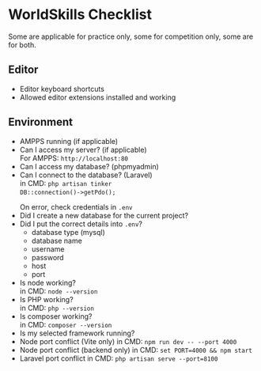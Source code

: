 # WorldSkills Checklist

Some are applicable for practice only, some for competition only, some are for both.

## Editor

<ul>
    <li>Editor keyboard shortcuts</li>
    <li>Allowed editor extensions installed and working</li>
</ul>

## Environment

<ul>
    <li>
        AMPPS running (if applicable)
    </li>
    <li>
        Can I access my server? (if applicable) </br>
        For AMPPS:
        <code>http://localhost:80</code>
    </li>
    <li>
        Can I access my database? (phpmyadmin)
    </li>
    <li>
        Can I connect to the database? (Laravel)</br>
        in CMD: <code>php artisan tinker </code>
        </code> </br>
        <code>DB::connection()->getPdo();
        </code></br>
        On error, check credentials in <code>.env</code>
    </li>
    <li>
        Did I create a new database for the current project?
    </li>
    <li>
        Did I put the correct details into <code>.env</code>?
        <ul>
            <li>database type (mysql)</li>
            <li>database name</li>
            <li>username</li>
            <li>password</li>
            <li>host</li>
            <li>port</li>
        </ul>
    </li>
    <li>
        Is node working? </br>
        in CMD: <code>node --version</code>
    </li>
    <li>
        Is PHP working? </br>
        in CMD: <code>php --version</code>
    </li>
    <li>
        Is composer working? </br>
        in CMD: <code>composer --version</code>
    </li>
    <li>
        Is my selected framework running?
    </li>
    <li>
        Node port conflict (Vite only)
        in CMD: <code>npm run dev -- --port 4000</code>
    </li>
    <li>
        Node port conflict (backend only)
        in CMD: <code>set PORT=4000 && npm start</code>
    </li>
    <li>
        Laravel port conflict
        in CMD: <code>php artisan serve --port=8100</code>
    </li>
</ul>